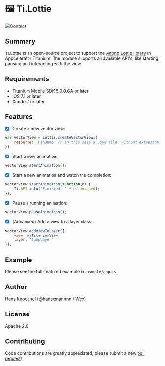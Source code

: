 # 🖼 Ti.Lottie

[![Contact](http://hans-knoechel.de/shields/shield-twitter.svg)](http://twitter.com/hansemannnn)

 Summary
---------------
Ti.Lottie is an open-source project to support the [Airbnb Lottie library](https://github.com/airbnb/lottie-ios) in Appcelerator Titanium. 
The module supports all available API's, like starting, pausing and interacting with the view.

Requirements
---------------
- Titanium Mobile SDK 5.0.0.GA or later
- iOS 7.1 or later
- Xcode 7 or later

Features
---------------
- [x] Create a new vector view:
```js
var vectorView = Lottie.createVectorView({
    resource: 'PinJump' // In this case a JSON file, without extension-suffix
})
```

- [x] Start a new animation:
```js
vectorView.startAnimation();
```

- [x] Start a new animation and watch the completion:
```js
vectorView.startAnimation(function(e) {
    Ti.API.info('Finished: ' + e.finished);
});
```

- [x] Pause a running animation:
```js
vectorView.pauseAnimation();
```

- [x] (Advanced) Add a view to a layer class:
```js
vectorView.addViewToLayer({
    view: myTitaniumView
    layer: "JumpLayer"
});
```

Example
---------------
Please see the full-featured example in `example/app.js`.

Author
---------------
Hans Knoechel ([@hansemannnn](https://twitter.com/hansemannnn) / [Web](http://hans-knoechel.de))

License
---------------
Apache 2.0

Contributing
---------------
Code contributions are greatly appreciated, please submit a new [pull request](https://github.com/hansemannn/ti.lottie/pull/new/master)!
